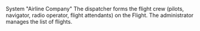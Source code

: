 System "Airline Company"
The dispatcher forms the flight crew (pilots, navigator, radio operator, flight attendants) on the Flight. The administrator manages the list of flights.
